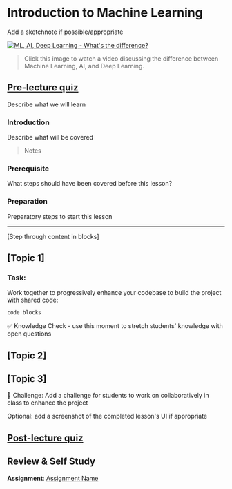 # Introduction to Machine Learning

Add a sketchnote if possible/appropriate

[![ML, AI, Deep Learning - What's the difference?](https://img.youtube.com/vi/lTd9RSxS9ZE/0.jpg)](https://youtu.be/lTd9RSxS9ZE "ML, AI, Deep Learning - What's the difference?")

> Click this image to watch a video discussing the difference between Machine Learning, AI, and Deep Learning.
## [Pre-lecture quiz](https://jolly-sea-0a877260f.azurestaticapps.net/quiz/1/)

Describe what we will learn

### Introduction

Describe what will be covered

> Notes

### Prerequisite

What steps should have been covered before this lesson?

### Preparation

Preparatory steps to start this lesson

---

[Step through content in blocks]

## [Topic 1]

### Task:

Work together to progressively enhance your codebase to build the project with shared code:

```html
code blocks
```

✅ Knowledge Check - use this moment to stretch students' knowledge with open questions

## [Topic 2]

## [Topic 3]

🚀 Challenge: Add a challenge for students to work on collaboratively in class to enhance the project

Optional: add a screenshot of the completed lesson's UI if appropriate

## [Post-lecture quiz](https://jolly-sea-0a877260f.azurestaticapps.net/quiz/2/)

## Review & Self Study

**Assignment**: [Assignment Name](assignment.md)
